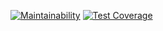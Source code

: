 [![Maintainability](https://api.codeclimate.com/v1/badges/881f585a92a98c239c0d/maintainability)](https://codeclimate.com/github/vladesayl/php-project-lvl1/maintainability)
[![Test Coverage](https://api.codeclimate.com/v1/badges/881f585a92a98c239c0d/test_coverage)](https://codeclimate.com/github/vladesayl/php-project-lvl1/test_coverage)
